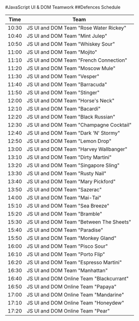 #JavaScript UI & DOM Teamwork
##Defences Schedule

|Time | Team
|-----|-------
|10:30|	JS UI and DOM Team "Rose Water Rickey"
|10:40|	JS UI and DOM Team "Mint Julep"
|10:50|	JS UI and DOM Team "Whiskey Sour"
|11:00|	JS UI and DOM Team "Mojito"
|11:10|	JS UI and DOM Team "French Connection"
|11:20|	JS UI and DOM Team "Moscow Mule"
|11:30|	JS UI and DOM Team "Vesper"
|11:40|	JS UI and DOM Team "Barracuda"
|11:50|	JS UI and DOM Team "Stinger"
|12:00|	JS UI and DOM Team "Horse's Neck"
|12:10|	JS UI and DOM Team "Bacardi"
|12:20|	JS UI and DOM Team "Black Russian"
|12:30|	JS UI and DOM Team "Champagne Cocktail"
|12:40|	JS UI and DOM Team "Dark 'N' Stormy"
|12:50|	JS UI and DOM Team "Lemon Drop"
|13:00|	JS UI and DOM Team "Harvey Wallbanger"
|13:10|	JS UI and DOM Team "Dirty Martini"
|13:20|	JS UI and DOM Team "Singapore Sling"
|13:30|	JS UI and DOM Team "Rusty Nail"
|13:40|	JS UI and DOM Team "Mary Pickford"
|13:50|	JS UI and DOM Team "Sazerac"
|14:00|	JS UI and DOM Team "Mai-Tai"
|15:10|	JS UI and DOM Team "Sea Breeze"
|15:20|	JS UI and DOM Team "Bramble"
|15:30|	JS UI and DOM Team "Between The Sheets"
|15:40|	JS UI and DOM Team "Paradise"
|15:50|	JS UI and DOM Team "Monkey Gland"
|16:00|	JS UI and DOM Team "Pisco Sour"
|16:10|	JS UI and DOM Team "Porto Flip"
|16:20|	JS UI and DOM Team "Espresso Martini"
|16:30|	JS UI and DOM Team "Manhattan"
|16:40|	JS UI and DOM Online Team "Blackcurrant"
|16:50|	JS UI and DOM Online Team "Papaya"
|17:00|	JS UI and DOM Online Team "Mandarine"
|17:10|	JS UI and DOM Online Team "Honeydew"
|17:20|	JS UI and DOM Online Team "Pear"
